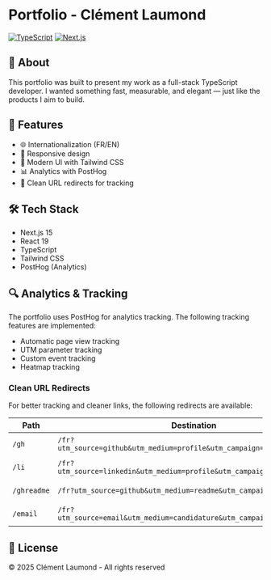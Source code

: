 # Portfolio - Clément Laumond

[![TypeScript](https://img.shields.io/badge/TypeScript-007ACC?style=flat&logo=typescript&logoColor=white)](https://www.typescriptlang.org/)
[![Next.js](https://img.shields.io/badge/Next.js-000000?style=flat&logo=next.js&logoColor=white)](https://nextjs.org/)

## 👋 About

This portfolio was built to present my work as a full-stack TypeScript developer. I wanted something fast, measurable, and elegant — just like the products I aim to build.

## 🚀 Features

- 🌐 Internationalization (FR/EN)
- 📱 Responsive design
- 🎨 Modern UI with Tailwind CSS
- 📊 Analytics with PostHog
- 🔗 Clean URL redirects for tracking

## 🛠️ Tech Stack

- Next.js 15
- React 19
- TypeScript
- Tailwind CSS
- PostHog (Analytics)

## 🔍 Analytics & Tracking

The portfolio uses PostHog for analytics tracking. The following tracking features are implemented:

- Automatic page view tracking
- UTM parameter tracking
- Custom event tracking
- Heatmap tracking

### Clean URL Redirects

For better tracking and cleaner links, the following redirects are available:

| Path        | Destination                                                              | Use Case         |
| ----------- | ------------------------------------------------------------------------ | ---------------- |
| `/gh`       | `/fr?utm_source=github&utm_medium=profile&utm_campaign=portfolio2025`    | GitHub Profile   |
| `/li`       | `/fr?utm_source=linkedin&utm_medium=profile&utm_campaign=portfolio2025`  | LinkedIn Profile |
| `/ghreadme` | `/fr?utm_source=github&utm_medium=readme&utm_campaign=portfolio2025`     | GitHub README    |
| `/email`    | `/fr?utm_source=email&utm_medium=candidature&utm_campaign=portfolio2025` | Email Signatures |

## 📝 License

© 2025 Clément Laumond - All rights reserved
